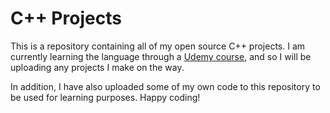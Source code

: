 # C++ Projects

This is a repository containing all of my open source C++ projects. I am currently learning the language through a [Udemy course](https://www.udemy.com/course/free-learn-c-tutorial-beginners/learn/lecture/1367572), and so I will be uploading any projects I make on the way.

In addition, I have also uploaded some of my own code to this repository to be used for learning purposes. Happy coding!
